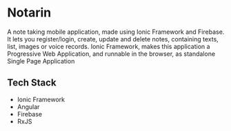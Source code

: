 # Notarin
A note taking mobile application, made using Ionic Framework and Firebase. It lets you register/login, create, update and delete notes, containing texts, list, images or voice records. Ionic Framework, makes this application a Progressive Web Application, and runnable in the browser, as standalone Single Page Application
## Tech Stack
- Ionic Framework
- Angular
- Firebase
- RxJS
